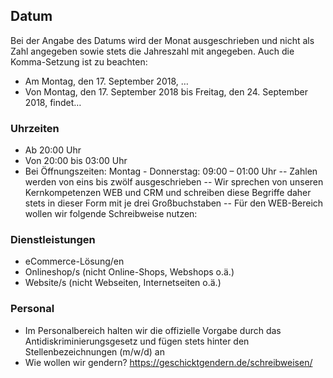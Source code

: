 
## Datum
Bei der Angabe des Datums wird der Monat ausgeschrieben und 
nicht als Zahl angegeben sowie stets die Jahreszahl mit angegeben. 
Auch die Komma-Setzung ist zu beachten:
- Am Montag, den 17. September 2018, …
- Von Montag, den 17. September 2018 bis Freitag, den 24. September 2018, findet…

### Uhrzeiten
- Ab 20:00 Uhr
- Von 20:00 bis 03:00 Uhr
- Bei Öffnungszeiten: Montag - Donnerstag: 09:00 – 01:00 Uhr
-- Zahlen werden von eins bis zwölf ausgeschrieben 
-- Wir sprechen von unseren Kernkompetenzen WEB und CRM und schreiben 
diese Begriffe daher stets in dieser Form mit je drei Großbuchstaben
-- Für den WEB-Bereich wollen wir folgende Schreibweise nutzen:

### Dienstleistungen
- eCommerce-Lösung/en
- Onlineshop/s (nicht Online-Shops, Webshops o.ä.)
- Website/s (nicht Webseiten, Internetseiten o.ä.)

### Personal
- Im Personalbereich halten wir die offizielle Vorgabe durch das Antidiskriminierungsgesetz 
und fügen stets hinter den Stellenbezeichnungen (m/w/d) an
- Wie wollen wir gendern? 
https://geschicktgendern.de/schreibweisen/